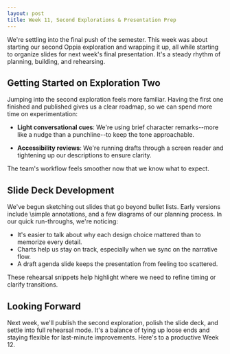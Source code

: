 ```yaml
---
layout: post
title: Week 11, Second Explorations & Presentation Prep
---
```


We're settling into the final push of the semester. This week was about starting our second Oppia exploration and wrapping it up, all while starting to organize slides for next week's final presentation. It's a steady rhythm of planning, building, and rehearsing.

<!--more-->

## Getting Started on Exploration Two

Jumping into the second exploration feels more familiar. Having the first one finished and published gives us a clear roadmap, so we can spend more time on experimentation:

- **Light conversational cues**: We're using brief character remarks--more like a nudge than a punchline--to keep the tone approachable.  

- **Accessibility reviews**: We're running drafts through a screen reader and tightening up our descriptions to ensure clarity.

The team's workflow feels smoother now that we know what to expect.

## Slide Deck Development

We've begun sketching out slides that go beyond bullet lists. Early versions include \simple annotations, and a few diagrams of our planning process. In our quick run-throughs, we're noticing:

- It's easier to talk about why each design choice mattered than to memorize every detail.  
- Charts help us stay on track, especially when we sync on the narrative flow.  
- A draft agenda slide keeps the presentation from feeling too scattered.

These rehearsal snippets help highlight where we need to refine timing or clarify transitions.

## Looking Forward

Next week, we'll publish the second exploration, polish the slide deck, and settle into full rehearsal mode. It's a balance of tying up loose ends and staying flexible for last-minute improvements. Here's to a productive Week 12.  
